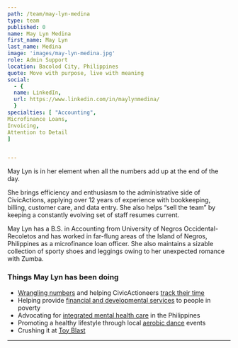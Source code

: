 ```yaml
---
path: /team/may-lyn-medina
type: team
published: 0
name: May Lyn Medina
first_name: May Lyn
last_name: Medina
image: 'images/may-lyn-medina.jpg'
role: Admin Support
location: Bacolod City, Philippines
quote: Move with purpose, live with meaning
social:
  - {
  name: LinkedIn,
  url: https://www.linkedin.com/in/maylynmedina/
  }
specialties: [ "Accounting",
Microfinance Loans,
Invoicing,
Attention to Detail
]


---
```


May Lyn is in her element when all the numbers add up at the end of the day.

She brings efficiency and enthusiasm to the administrative side of CivicActions, applying over 12 years of experience with bookkeeping, billing, customer care, and data entry. She also helps “sell the team” by keeping a constantly evolving set of staff resumes current.

May Lyn has a B.S. in Accounting from University of Negros Occidental-Recoletos and has worked in far-flung areas of the Island of Negros, Philippines as a microfinance loan officer. She also maintains a sizable collection of sporty shoes and leggings owing to her unexpected romance with Zumba.


### Things May Lyn has been doing
* [Wrangling numbers](https://quickbooks.intuit.com/oicms/t/qbks-16923/b/homepage/) and helping CivicActioneers [track their time](https://www.getharvest.com/)
* Helping provide [financial and developmental services](https://nwtf.org.ph/) to people in poverty
* Advocating for [integrated mental health care](http://www.officialgazette.gov.ph/2018/06/20/republic-act-no-11036/) in the Philippines
* Promoting a healthy lifestyle through local [aerobic dance](http://www.sunstar.com.ph/article/403638) events
* Crushing it at [Toy Blast](https://www.facebook.com/toyblast/)




----------------------------------
